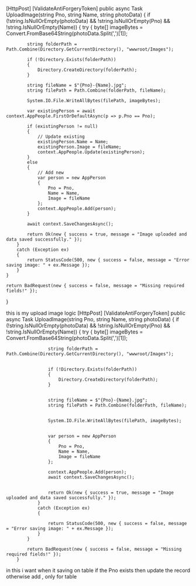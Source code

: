 [HttpPost]
[ValidateAntiForgeryToken]
public async Task<IActionResult> UploadImage(string Pno, string Name, string photoData)
{
    if (!string.IsNullOrEmpty(photoData) && !string.IsNullOrEmpty(Pno) && !string.IsNullOrEmpty(Name))
    {
        try
        {
            byte[] imageBytes = Convert.FromBase64String(photoData.Split(',')[1]);

            string folderPath = Path.Combine(Directory.GetCurrentDirectory(), "wwwroot/Images");

            if (!Directory.Exists(folderPath))
            {
                Directory.CreateDirectory(folderPath);
            }

            string fileName = $"{Pno}-{Name}.jpg";
            string filePath = Path.Combine(folderPath, fileName);

            System.IO.File.WriteAllBytes(filePath, imageBytes);

            var existingPerson = await context.AppPeople.FirstOrDefaultAsync(p => p.Pno == Pno);

            if (existingPerson != null)
            {
                // Update existing
                existingPerson.Name = Name;
                existingPerson.Image = fileName;
                context.AppPeople.Update(existingPerson);
            }
            else
            {
                // Add new
                var person = new AppPerson
                {
                    Pno = Pno,
                    Name = Name,
                    Image = fileName
                };
                context.AppPeople.Add(person);
            }

            await context.SaveChangesAsync();

            return Ok(new { success = true, message = "Image uploaded and data saved successfully." });
        }
        catch (Exception ex)
        {
            return StatusCode(500, new { success = false, message = "Error saving image: " + ex.Message });
        }
    }

    return BadRequest(new { success = false, message = "Missing required fields!" });
}




this is my upload image logic 
        [HttpPost]
        [ValidateAntiForgeryToken]
        public async Task<IActionResult> UploadImage(string Pno, string Name, string photoData)
        {
            if (!string.IsNullOrEmpty(photoData) && !string.IsNullOrEmpty(Pno) && !string.IsNullOrEmpty(Name))
            {
                try
                {
                    byte[] imageBytes = Convert.FromBase64String(photoData.Split(',')[1]);

                   
                    string folderPath = Path.Combine(Directory.GetCurrentDirectory(), "wwwroot/Images");

                    
                    if (!Directory.Exists(folderPath))
                    {
                        Directory.CreateDirectory(folderPath);
                    }

                   
                    string fileName = $"{Pno}-{Name}.jpg";
                    string filePath = Path.Combine(folderPath, fileName);

                  
                    System.IO.File.WriteAllBytes(filePath, imageBytes);

                   
                    var person = new AppPerson
                    {
                        Pno = Pno,
                        Name = Name,
                        Image = fileName
                    };

                    context.AppPeople.Add(person);
                    await context.SaveChangesAsync();

                   
                    return Ok(new { success = true, message = "Image uploaded and data saved successfully." });
                }
                catch (Exception ex)
                {
                  
                    return StatusCode(500, new { success = false, message = "Error saving image: " + ex.Message });
                }
            }

            return BadRequest(new { success = false, message = "Missing required fields!" });
        }

in this i want when it saving on table if the Pno exists then update the record otherwise add , only for table 
